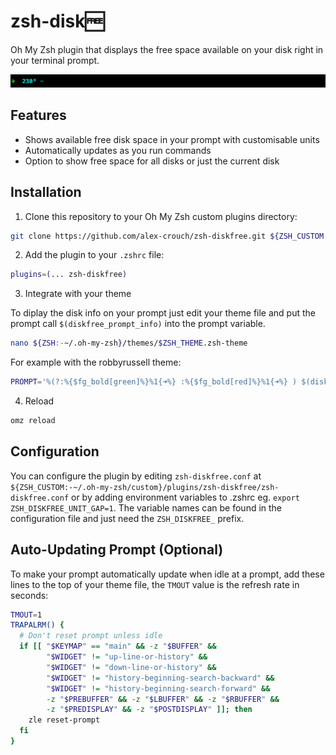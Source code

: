 # zsh-disk🆓

Oh My Zsh plugin that displays the free space available on your disk right in your terminal prompt.

![Examples](https://github.com/alex-crouch/resources/blob/main/zsh-diskfree/images/servingsuggestion.gif)

## Features

- Shows available free disk space in your prompt with customisable units
- Automatically updates as you run commands
- Option to show free space for all disks or just the current disk

## Installation

1. Clone this repository to your Oh My Zsh custom plugins directory:

```bash
git clone https://github.com/alex-crouch/zsh-diskfree.git ${ZSH_CUSTOM:-~/.oh-my-zsh/custom}/plugins/zsh-diskfree
```

2. Add the plugin to your `.zshrc` file:

```bash
plugins=(... zsh-diskfree)
```

3. Integrate with your theme

To diplay the disk info on your prompt just edit your theme file and put the prompt call `$(diskfree_prompt_info)` into the prompt variable.

```bash
nano ${ZSH:-~/.oh-my-zsh}/themes/$ZSH_THEME.zsh-theme
```
For example with the robbyrussell theme:

```bash
PROMPT='%(?:%{$fg_bold[green]%}%1{➜%} :%{$fg_bold[red]%}%1{➜%} ) $(diskfree_prompt_info) %{$fg[cyan]%}%c%{$reset_color%}'
```

4. Reload

```bash
omz reload
```

## Configuration

You can configure the plugin by editing `zsh-diskfree.conf` at `${ZSH_CUSTOM:-~/.oh-my-zsh/custom}/plugins/zsh-diskfree/zsh-diskfree.conf` or by adding environment variables to .zshrc eg. `export ZSH_DISKFREE_UNIT_GAP=1`. The variable names can be found in the configuration file and just need the `ZSH_DISKFREE_` prefix.

## Auto-Updating Prompt (Optional)

To make your prompt automatically update when idle at a prompt, add these lines to the top of your theme file, the `TMOUT` value is the refresh rate in seconds:

```bash
TMOUT=1
TRAPALRM() {
  # Don't reset prompt unless idle
  if [[ "$KEYMAP" == "main" && -z "$BUFFER" &&
        "$WIDGET" != "up-line-or-history" &&
        "$WIDGET" != "down-line-or-history" &&
        "$WIDGET" != "history-beginning-search-backward" &&
        "$WIDGET" != "history-beginning-search-forward" &&
        -z "$PREBUFFER" && -z "$LBUFFER" && -z "$RBUFFER" &&
        -z "$PREDISPLAY" && -z "$POSTDISPLAY" ]]; then
    zle reset-prompt
  fi
}
```
